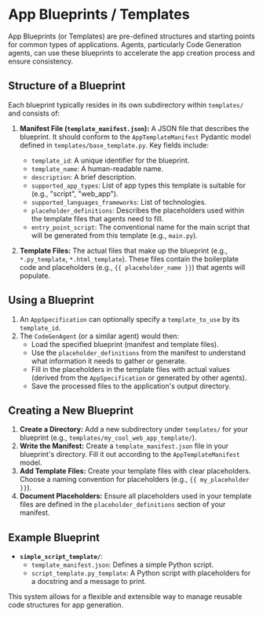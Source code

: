 # App Blueprints / Templates

App Blueprints (or Templates) are pre-defined structures and starting points for common types of applications. Agents, particularly Code Generation agents, can use these blueprints to accelerate the app creation process and ensure consistency.

## Structure of a Blueprint

Each blueprint typically resides in its own subdirectory within `templates/` and consists of:

1.  **Manifest File (`template_manifest.json`):**
    A JSON file that describes the blueprint. It should conform to the `AppTemplateManifest` Pydantic model defined in `templates/base_template.py`.
    Key fields include:
    *   `template_id`: A unique identifier for the blueprint.
    *   `template_name`: A human-readable name.
    *   `description`: A brief description.
    *   `supported_app_types`: List of app types this template is suitable for (e.g., "script", "web_app").
    *   `supported_languages_frameworks`: List of technologies.
    *   `placeholder_definitions`: Describes the placeholders used within the template files that agents need to fill.
    *   `entry_point_script`: The conventional name for the main script that will be generated from this template (e.g., `main.py`).

2.  **Template Files:**
    The actual files that make up the blueprint (e.g., `*.py_template`, `*.html_template`). These files contain the boilerplate code and placeholders (e.g., `{{ placeholder_name }}`) that agents will populate.

## Using a Blueprint

1.  An `AppSpecification` can optionally specify a `template_to_use` by its `template_id`.
2.  The `CodeGenAgent` (or a similar agent) would then:
    *   Load the specified blueprint (manifest and template files).
    *   Use the `placeholder_definitions` from the manifest to understand what information it needs to gather or generate.
    *   Fill in the placeholders in the template files with actual values (derived from the `AppSpecification` or generated by other agents).
    *   Save the processed files to the application's output directory.

## Creating a New Blueprint

1.  **Create a Directory:** Add a new subdirectory under `templates/` for your blueprint (e.g., `templates/my_cool_web_app_template/`).
2.  **Write the Manifest:** Create a `template_manifest.json` file in your blueprint's directory. Fill it out according to the `AppTemplateManifest` model.
3.  **Add Template Files:** Create your template files with clear placeholders. Choose a naming convention for placeholders (e.g., `{{ my_placeholder }}`).
4.  **Document Placeholders:** Ensure all placeholders used in your template files are defined in the `placeholder_definitions` section of your manifest.

## Example Blueprint

*   **`simple_script_template/`**:
    *   `template_manifest.json`: Defines a simple Python script.
    *   `script_template.py_template`: A Python script with placeholders for a docstring and a message to print.

This system allows for a flexible and extensible way to manage reusable code structures for app generation.

